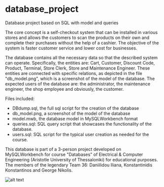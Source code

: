 # database_project
Database project based on SQL with model and queries 

The core concept is a self-checkout system that can be installed in various stores and allows the customers to scan the products on their own and complete their purchases without the help of a cashier. The objective of the system is faster customer service and lower cost for businesses. 

The database contains all the necessary data so that the described system can operate.  Specifically, the entities are: Cart, Customer, Discount Code, Product, Terminal, Store Clerk, Store and Maintenance Engineer. These entities are connected with specific relations, as depicted in the file "db_model.png", which is a screenshot of the model of the database. The expected users of the database are: the administrator, the maintenance engineer, the shop employee and obviously, the customer. 

Files included:

- DBdump.sql, the full sql script for the creation of the database
- db_model.png, a screenshot of the model of the database
- model.mwb, the database model in MySQLWorkbench format
- queries.sql: SQL query script that showcases the functionality of the database.  
- users.sql: SQL script for the typical user creation as needed for the course. 

This database is part of a 3-person project developed on MySQLWorkbench for course "Databases" of Electrical & Computer Engineering (Aristotle University of Thessaloniki) for educational purposes. The members of the legendary Team 36: Daniilidou Iliana, Konstantinidis Konstantinos and George Nikolis. 

![alt text](https://github.com/georgeniko/self_checkout_project/blob/main/db_model.png?raw=true)
